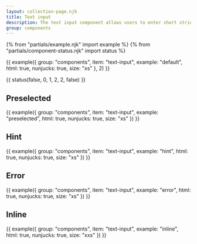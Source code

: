 ```yaml
---
layout: collection-page.njk
title: Text input
description: The text input component allows users to enter short string of text such as their email address, a record title or a postcode.
group: components
---
```


{% from "partials/example.njk" import example %}
{% from "partials/component-status.njk" import status %}

{{ example({ group: "components", item: "text-input", example: "default", html: true, nunjucks: true, size: "xs" }, 2) }}

{{ status(false, 0, 1, 2, 2, false) }}

## Preselected

{{ example({ group: "components", item: "text-input", example: "preselected", html: true, nunjucks: true, size: "xs" }) }}

## Hint

{{ example({ group: "components", item: "text-input", example: "hint", html: true, nunjucks: true, size: "xs" }) }}

## Error

{{ example({ group: "components", item: "text-input", example: "error", html: true, nunjucks: true, size: "xs" }) }}

## Inline

{{ example({ group: "components", item: "text-input", example: "inline", html: true, nunjucks: true, size: "xxs" }) }}
